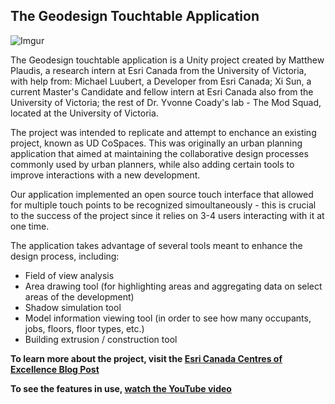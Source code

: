 ## **The Geodesign Touchtable Application**




![Imgur](https://i.imgur.com/ubk5JIb.jpg)




The Geodesign touchtable application is a Unity project created by Matthew Plaudis, a research intern at Esri Canada from the University of Victoria, with help from: Michael Luubert, a Developer from Esri Canada; Xi Sun, a current Master's Candidate and fellow intern at Esri Canada also from the University of Victoria; the rest of Dr. Yvonne Coady's lab - The Mod Squad, located at the University of Victoria.


The project was intended to replicate and attempt to enchance an existing project, known as UD CoSpaces. This was originally an urban planning application that aimed at maintaining the collaborative design processes commonly used by urban planners, while also adding certain tools to improve interactions with a new development. 


Our application implemented an open source touch interface that allowed for multiple touch points to be recognized simoultaneously - this is crucial to the success of the project since it relies on 3-4 users interacting with it at one time. 


The application takes advantage of several tools meant to enhance the design process, including:
 - Field of view analysis
 - Area drawing tool (for highlighting areas and aggregating data on select areas of the development)
 - Shadow simulation tool
 - Model information viewing tool (in order to see how many occupants, jobs, floors, floor types, etc.)
 - Building extrusion / construction tool


**To learn more about the project, visit the [Esri Canada Centres of Excellence Blog Post](bit.ly/geodesign_touchtable)**

**To see the features in use, [watch the YouTube video](https://www.youtube.com/watch?v=sTMbcXf5gr4)**

